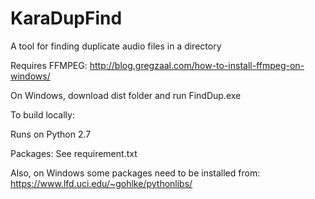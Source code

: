 # KaraDupFind
A tool for finding duplicate audio files in a directory

Requires FFMPEG:
http://blog.gregzaal.com/how-to-install-ffmpeg-on-windows/

On Windows, download dist folder and run FindDup.exe



To build locally:

Runs on Python 2.7

Packages:
See requirement.txt

Also, on Windows some packages need to be installed from:
https://www.lfd.uci.edu/~gohlke/pythonlibs/

